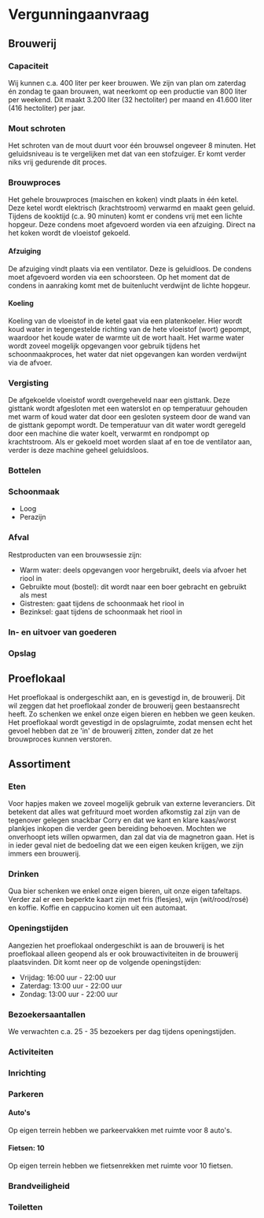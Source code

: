 # Vergunningaanvraag

## Brouwerij

### Capaciteit

Wij kunnen c.a. 400 liter per keer brouwen. We zijn van plan om zaterdag én zondag te gaan brouwen, wat neerkomt op een productie van 800 liter per weekend. Dit maakt 3.200 liter (32 hectoliter) per maand en 41.600 liter (416 hectoliter) per jaar.

### Mout schroten

Het schroten van de mout duurt voor één brouwsel ongeveer 8 minuten. Het geluidsniveau is te vergelijken met dat van een stofzuiger. Er komt verder niks vrij gedurende dit proces.

### Brouwproces

Het gehele brouwproces (maischen en koken) vindt plaats in één ketel. Deze ketel wordt elektrisch (krachtstroom) verwarmd en maakt geen geluid. Tijdens de kooktijd (c.a. 90 minuten) komt er condens vrij met een lichte hopgeur. Deze condens moet afgevoerd worden via een afzuiging. Direct na het koken wordt de vloeistof gekoeld.

#### Afzuiging

De afzuiging vindt plaats via een ventilator. Deze is geluidloos. De condens moet afgevoerd worden via een schoorsteen. Op het moment dat de condens in aanraking komt met de buitenlucht verdwijnt de lichte hopgeur.

#### Koeling

Koeling van de vloeistof in de ketel gaat via een platenkoeler. Hier wordt koud water in tegengestelde richting van de hete vloeistof (wort) gepompt, waardoor het koude water de warmte uit de wort haalt. Het warme water wordt zoveel mogelijk opgevangen voor gebruik tijdens het schoonmaakproces, het water dat niet opgevangen kan worden verdwijnt via de afvoer.

### Vergisting

De afgekoelde vloeistof wordt overgeheveld naar een gisttank. Deze gisttank wordt afgesloten met een waterslot en op temperatuur gehouden met warm of koud water dat door een gesloten systeem door de wand van de gisttank gepompt wordt. De temperatuur van dit water wordt geregeld door een machine die water koelt, verwarmt en rondpompt op krachtstroom. Als er gekoeld moet worden slaat af en toe de ventilator aan, verder is deze machine geheel geluidsloos.

### Bottelen

### Schoonmaak

- Loog
- Perazijn

### Afval

Restproducten van een brouwsessie zijn:

- Warm water: deels opgevangen voor hergebruikt, deels via afvoer het riool in
- Gebruikte mout (bostel): dit wordt naar een boer gebracht en gebruikt als mest
- Gistresten: gaat tijdens de schoonmaak het riool in
- Bezinksel: gaat tijdens de schoonmaak het riool in

### In- en uitvoer van goederen

### Opslag

## Proeflokaal

Het proeflokaal is ondergeschikt aan, en is gevestigd in, de brouwerij. Dit wil zeggen dat het proeflokaal zonder de brouwerij geen bestaansrecht heeft. Zo schenken we enkel onze eigen bieren en hebben we geen keuken. Het proeflokaal wordt gevestigd in de opslagruimte, zodat mensen echt het gevoel hebben dat ze 'in' de brouwerij zitten, zonder dat ze het brouwproces kunnen verstoren.

## Assortiment

### Eten

Voor hapjes maken we zoveel mogelijk gebruik van externe leveranciers. Dit betekent dat alles wat gefrituurd moet worden afkomstig zal zijn van de tegenover gelegen snackbar Corry en dat we kant en klare kaas/worst plankjes inkopen die verder geen bereiding behoeven. Mochten we onverhoopt iets willen opwarmen, dan zal dat via de magnetron gaan. Het is in ieder geval niet de bedoeling dat we een eigen keuken krijgen, we zijn immers een brouwerij.

### Drinken

Qua bier schenken we enkel onze eigen bieren, uit onze eigen tafeltaps. Verder zal er een beperkte kaart zijn met fris (flesjes), wijn (wit/rood/rosé) en koffie. Koffie en cappucino komen uit een automaat.

### Openingstijden

Aangezien het proeflokaal ondergeschikt is aan de brouwerij is het proeflokaal alleen geopend als er ook brouwactiviteiten in de brouwerij plaatsvinden. Dit komt neer op de volgende openingstijden:

- Vrijdag: 16:00 uur - 22:00 uur
- Zaterdag: 13:00 uur - 22:00 uur
- Zondag: 13:00 uur - 22:00 uur

### Bezoekersaantallen

We verwachten c.a. 25 - 35 bezoekers per dag tijdens openingstijden.

### Activiteiten

### Inrichting

### Parkeren

#### Auto's

Op eigen terrein hebben we parkeervakken met ruimte voor 8 auto's.

#### Fietsen: 10

Op eigen terrein hebben we fietsenrekken met ruimte voor 10 fietsen.

### Brandveiligheid

### Toiletten
